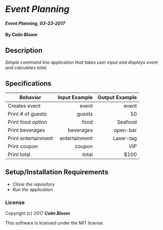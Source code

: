 # _Event Planning_

#### _Event Planning, 03-23-2017_

#### By _**Colin Bloom**_

## Description
_Simple command line application that takes user input and displays event and calculates total._


## Specifications

| Behavior                   | Input Example     | Output Example    |
| -------------------------- | -----------------:| -----------------:|
|Creates event | event | event|
|Print # of guests | guests | 50|
|Print food option| food | Seafood |
|Print beverages | beverages | open-bar|
|Print entertainment | entertainment | Laser-tag |
|Print coupon | coupon | VIP|
|Print total | total | $100|


## Setup/Installation Requirements

* _Clone the repository_
* _Run the application_


### License

Copyright (c) 2017 **_Colin Bloom_**

This software is licensed under the MIT license.
